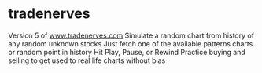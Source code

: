 # tradenerves
Version 5 of www.tradenerves.com
Simulate a random chart from history of any random unknown stocks
Just fetch one of the available patterns charts or random point in history
Hit Play, Pause, or Rewind 
Practice buying and selling to get used to real life charts without bias
